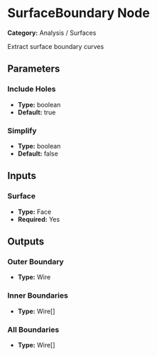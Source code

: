 
# SurfaceBoundary Node

**Category:** Analysis / Surfaces

Extract surface boundary curves

## Parameters


### Include Holes
- **Type:** boolean
- **Default:** true





### Simplify
- **Type:** boolean
- **Default:** false





## Inputs


### Surface
- **Type:** Face
- **Required:** Yes



## Outputs


### Outer Boundary
- **Type:** Wire



### Inner Boundaries
- **Type:** Wire[]



### All Boundaries
- **Type:** Wire[]




